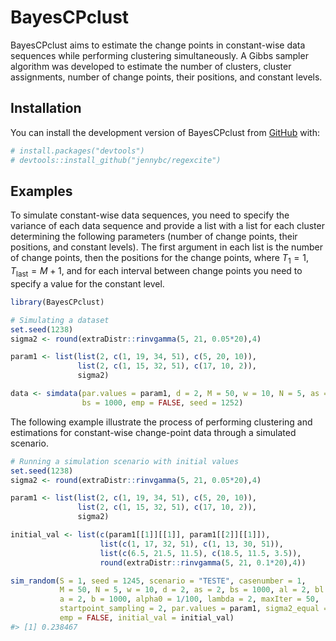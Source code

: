 
<!-- README.md is generated from README.Rmd. Please edit that file -->

# BayesCPclust

<!-- badges: start -->
<!-- badges: end -->

BayesCPclust aims to estimate the change points in constant-wise data
sequences while performing clustering simultaneously. A Gibbs sampler
algorithm was developed to estimate the number of clusters, cluster
assignments, number of change points, their positions, and constant
levels.

## Installation

You can install the development version of BayesCPclust from
[GitHub](https://github.com/) with:

``` r
# install.packages("devtools")
# devtools::install_github("jennybc/regexcite")
```

## Examples

To simulate constant-wise data sequences, you need to specify the
variance of each data sequence and provide a list with a list for each
cluster determining the following parameters (number of change points,
their positions, and constant levels). The first argument in each list
is the number of change points, then the positions for the change
points, where $T_1 = 1, T_\text{last} = M + 1$, and for each interval
between change points you need to specify a value for the constant
level.

``` r
library(BayesCPclust)

# Simulating a dataset
set.seed(1238)
sigma2 <- round(extraDistr::rinvgamma(5, 21, 0.05*20),4)

param1 <- list(list(2, c(1, 19, 34, 51), c(5, 20, 10)), 
               list(2, c(1, 15, 32, 51), c(17, 10, 2)),
               sigma2)

data <- simdata(par.values = param1, d = 2, M = 50, w = 10, N = 5, as = 2,
                bs = 1000, emp = FALSE, seed = 1252)
```

The following example illustrate the process of performing clustering
and estimations for constant-wise change-point data through a simulated
scenario.

``` r
# Running a simulation scenario with initial values
set.seed(1238)
sigma2 <- round(extraDistr::rinvgamma(5, 21, 0.05*20),4)

param1 <- list(list(2, c(1, 19, 34, 51), c(5, 20, 10)),
               list(2, c(1, 15, 32, 51), c(17, 10, 2)),
               sigma2)

initial_val <- list(c(param1[[1]][[1]], param1[[2]][[1]]),
                    list(c(1, 17, 32, 51), c(1, 13, 30, 51)),
                    list(c(6.5, 21.5, 11.5), c(18.5, 11.5, 3.5)),
                    round(extraDistr::rinvgamma(5, 21, 0.1*20),4))

sim_random(S = 1, seed = 1245, scenario = "TESTE", casenumber = 1,
           M = 50, N = 5, w = 10, d = 2, as = 2, bs = 1000, al = 2, bl = 1000,
           a = 2, b = 1000, alpha0 = 1/100, lambda = 2, maxIter = 50,
           startpoint_sampling = 2, par.values = param1, sigma2_equal = FALSE,
           emp = FALSE, initial_val = initial_val)
#> [1] 0.238467
```
